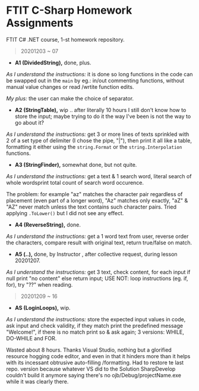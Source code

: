 # FTIT C-Sharp Homework Assignments
FTIT C# .NET course, 1-st homework repository.

> 20201203 ~ 07

* __A1 (DividedString),__ done, plus.

_As I understand the instructions:_ it is done so long functions in the code can be swapped out in the `main` by eg.: in/out commenting functions, without manual value changes or read /wrtite function edits.

_My plus:_ the user can make the choice of separator.

* __A2 (StringTable),__ wip .. after literally 10 hours I still don't know how to store the input; maybe trying to do it the way I've been is not the way to go about it?

_As I understand the instructions:_ get 3 or more lines of texts sprinkled with 2 of a set type of delimiter (I chose the pipe, "|"), then print it all like a table, formatting it either using the `string.Format` or the `string.Interpolation` functions.

* __A3 (StringFinder),__ somewhat done, but not quite.

_As I understand the instructions:_ get a text & 1 search word, literal search of whole wordsprint total count of search word occurence.

The problem: for example "az" matches the character pair regardless of placement (even part of a longer word), "Az" matches only exactly, "aZ" & "AZ" never match unless the text contains such character pairs. Tried applying `.ToLower()` but I did not see any effect.

* __A4 (ReverseString),__ done.

_As I understand the instructions:_ get a 1 word text from user, reverse order the characters, compare result with original text, return true/false on match.

* __A5 (..),__ done,  by Instructor , after collective request, during lesson 20201207.

_As I understand the instructions:_ get 3 text, check content, for each input if null print "no content" else return input; USE NOT: loop instructions (eg. if, for), try "??" when reading.

> 20201209 ~ 16

* __AS (LoginLoops),__ wip.

_As I understand the instructions:_ store the expected input values in code, ask input and check validity, if they match print the predefined message "Welcome!", if there is no match print so & ask again; 3 versions: WHILE, DO-WHILE and FOR.

Wasted about 8 hours. Thanks Visual Studio, nothing but a glorified resource hogging code editor, and even in that it hinders more than it helps with its incessant obtrusive auto-filling /formatting. Had to restore te last repo. version because whatever VS did to the Solution SharpDevelop couldn't build it anymore saying there's no ojb/Debug/projectName.exe while it was clearly there.
